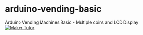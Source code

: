 # arduino-vending-basic
Arduino Vending Machines Basic - Multiple coins and LCD Display
[![Maker Tutor](https://img.youtube.com/vi/msITL8neIxE/0.jpg)](https://www.youtube.com/watch?v=msITL8neIxE)
